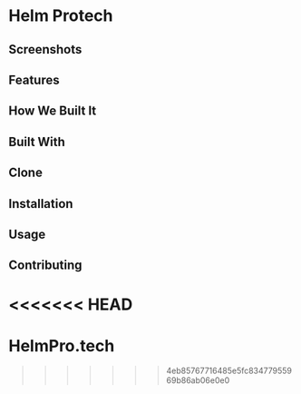# Helm Protech

## Screenshots 

## Features

## How We Built It

## Built With

## Clone

## Installation

## Usage

## Contributing
<<<<<<< HEAD
=======

# HelmPro.tech

>>>>>>> 4eb85767716485e5fc83477955969b86ab06e0e0
